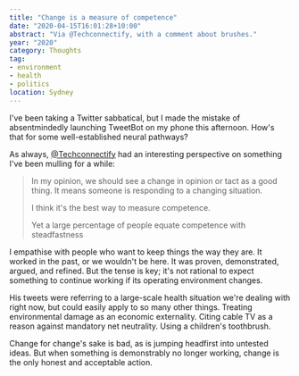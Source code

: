 ```yaml
---
title: "Change is a measure of competence"
date: "2020-04-15T16:01:28+10:00"
abstract: "Via @Techconnectify, with a comment about brushes."
year: "2020"
category: Thoughts
tag:
- environment
- health
- politics
location: Sydney
---
```

I've been taking a Twitter sabbatical, but I made the mistake of absentmindedly launching TweetBot on my phone this afternoon. How's that for some well-established neural pathways?

As always, [@Techconnectify](https://twitter.com/TechConnectify/status/1250300749805793281) had an interesting perspective on something I've been mulling for a while:

> In my opinion, we should see a change in opinion or tact as a good thing. It means someone is responding to a changing situation.
> 
> I think it's the best way to measure competence.
> 
> Yet a large percentage of people equate competence with steadfastness

I empathise with people who want to keep things the way they are. It worked in the past, or we wouldn't be here. It was proven, demonstrated, argued, and refined. But the tense is key; it's not rational to expect something to continue working if its operating environment changes.

His tweets were referring to a large-scale health situation we're dealing with right now, but could easily apply to so many other things. Treating environmental damage as an economic externality. Citing cable TV as a reason against mandatory net neutrality. Using a children's toothbrush.

Change for change's sake is bad, as is jumping headfirst into untested ideas. But when something is demonstrably no longer working, change is the only honest and acceptable action.

